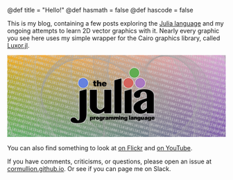 @def title = "Hello!"
@def hasmath = false
@def hascode = false

This is my blog, containing a few posts exploring the [Julia language](julialang.org) and my ongoing attempts to learn 2D vector graphics with it. Nearly every graphic you see here uses my simple wrapper for the Cairo graphics library, called [Luxor.jl](https://github.com/JuliaGraphics/Luxor.jl).

![some wallpaper](/assets/images/wallpaper-1280-480.png)

You can also find something to look at [on Flickr](https://www.flickr.com/photos/153311384@N03/) and [on YouTube](https://www.youtube.com/channel/UCfd52kTA5JpzOEItSqXLQxg).

If you have comments, criticisms, or questions, please open an issue at [cormullion.github.io](https://github.com/cormullion/cormullion.github.io). Or see if you can page me on Slack.
